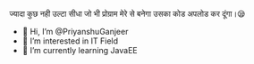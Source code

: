 ज्यादा कुछ नही उल्टा सीधा जो भी प्रोग्राम मेरे से बनेगा उसका कोड 
अपलोड कर दूंगा।😪
- 👋 Hi, I’m @PriyanshuGanjeer
- 👀 I’m interested in IT Field
- 🌱 I’m currently learning JavaEE


<!---
PriyanshuGanjeer/PriyanshuGanjeer is a ✨ special ✨ repository because its `README.md` (this file) appears on your GitHub profile.
You can click the Preview link to take a look at your changes.
--->
